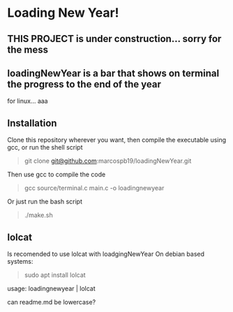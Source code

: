 # Loading New Year!

## THIS PROJECT is under construction... sorry for the mess

## loadingNewYear is a bar that shows on terminal the progress to the end of the year

for linux... aaa

## Installation
Clone this repository wherever you want, then compile the executable using gcc, or run the shell script

> git clone git@github.com:marcospb19/loadingNewYear.git

Then use gcc to compile the code

> gcc source/terminal.c main.c -o loadingnewyear

Or just run the bash script

> ./make.sh

## lolcat

Is recomended to use lolcat with loadgingNewYear
On debian based systems:
>sudo apt install lolcat

usage: loadingnewyear | lolcat


can readme.md be lowercase?